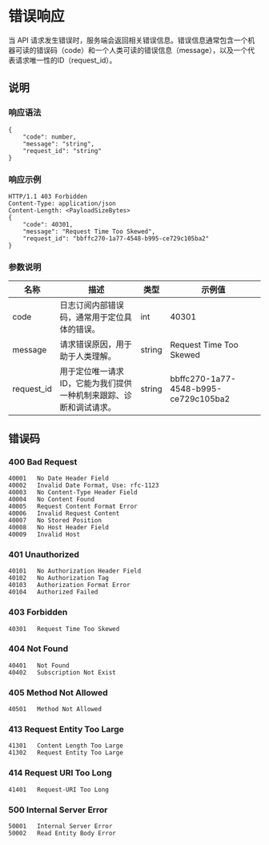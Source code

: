 # 错误响应


当 API 请求发生错误时，服务端会返回相关错误信息。错误信息通常包含一个机器可读的错误码（code）和一个人类可读的错误信息（message），以及一个代表请求唯一性的ID（request_id）。

## 说明

### 响应语法

	{
		"code": number,
		"message": "string",
		"request_id": "string"
	}

### 响应示例

	HTTP/1.1 403 Forbidden
	Content-Type: application/json
	Content-Length: <PayloadSizeBytes>
	{
		"code": 40301,
		"message": "Request Time Too Skewed",
		"request_id": "bbffc270-1a77-4548-b995-ce729c105ba2"
	}
    
### 参数说明

|    名称    |                                描述                                |  类型  |                示例值                |
|------------|--------------------------------------------------------------------|--------|--------------------------------------|
| code       | 日志订阅内部错误码，通常用于定位具体的错误。                       | int    | 40301                                |
| message    | 请求错误原因，用于助于人类理解。                                   | string | Request Time Too Skewed              |
| request_id | 用于定位唯一请求ID，它能为我们提供一种机制来跟踪、诊断和调试请求。 | string | bbffc270-1a77-4548-b995-ce729c105ba2 |

## 错误码

### 400 Bad Request

	40001	No Date Header Field
	40002	Invalid Date Format, Use: rfc-1123
	40003	No Content-Type Header Field
	40004	No Content Found
	40005	Request Content Format Error
	40006	Invalid Request Content
	40007	No Stored Position
	40008	No Host Header Field
	40009	Invalid Host

### 401 Unauthorized

	40101	No Authorization Header Field
	40102	No Authorization Tag
	40103	Authorization Format Error
	40104	Authorized Failed

### 403 Forbidden

	40301	Request Time Too Skewed

### 404 Not Found

	40401	Not Found
	40402	Subscription Not Exist

### 405 Method Not Allowed

	40501	Method Not Allowed

### 413 Request Entity Too Large

	41301	Content Length Too Large
	41302	Request Entity Too Large

### 414 Request URI Too Long

	41401	Request-URI Too Long

### 500 Internal Server Error

	50001	Internal Server Error
	50002	Read Entity Body Error
